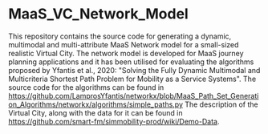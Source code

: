 # MaaS_VC_Network_Model
This repository contains the source code for generating a dynamic, multimodal and multi-attribute MaaS Network model for a small-sized realistic Virtual City.
The network model is developed for MaaS journey planning applications and it has been utilised for evaluating the algorithms proposed by Yfantis et al., 2020: "Solving the Fully Dynamic Multimodal and Multicriteria Shortest Path Problem for Mobility as a Service Systems".
The source code for the algorithms can be found in https://github.com/LamprosYfantis/networkx/blob/MaaS_Path_Set_Generation_Algorithms/networkx/algorithms/simple_paths.py
The description of the Virtual City, along with the data for it can be found in https://github.com/smart-fm/simmobility-prod/wiki/Demo-Data.

